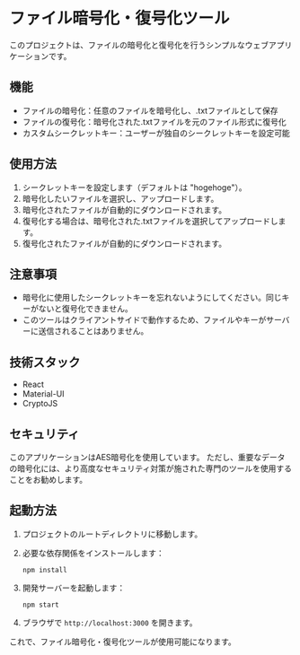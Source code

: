 # ファイル暗号化・復号化ツール

このプロジェクトは、ファイルの暗号化と復号化を行うシンプルなウェブアプリケーションです。

## 機能

- ファイルの暗号化：任意のファイルを暗号化し、.txtファイルとして保存
- ファイルの復号化：暗号化された.txtファイルを元のファイル形式に復号化
- カスタムシークレットキー：ユーザーが独自のシークレットキーを設定可能

## 使用方法

1. シークレットキーを設定します（デフォルトは "hogehoge"）。
2. 暗号化したいファイルを選択し、アップロードします。
3. 暗号化されたファイルが自動的にダウンロードされます。
4. 復号化する場合は、暗号化された.txtファイルを選択してアップロードします。
5. 復号化されたファイルが自動的にダウンロードされます。

## 注意事項

- 暗号化に使用したシークレットキーを忘れないようにしてください。同じキーがないと復号化できません。
- このツールはクライアントサイドで動作するため、ファイルやキーがサーバーに送信されることはありません。

## 技術スタック

- React
- Material-UI
- CryptoJS

## セキュリティ

このアプリケーションはAES暗号化を使用しています。
ただし、重要なデータの暗号化には、より高度なセキュリティ対策が施された専門のツールを使用することをお勧めします。

## 起動方法

1. プロジェクトのルートディレクトリに移動します。

2. 必要な依存関係をインストールします：
   ```
   npm install
   ```

3. 開発サーバーを起動します：
   ```
   npm start
   ```

4. ブラウザで `http://localhost:3000` を開きます。

これで、ファイル暗号化・復号化ツールが使用可能になります。


